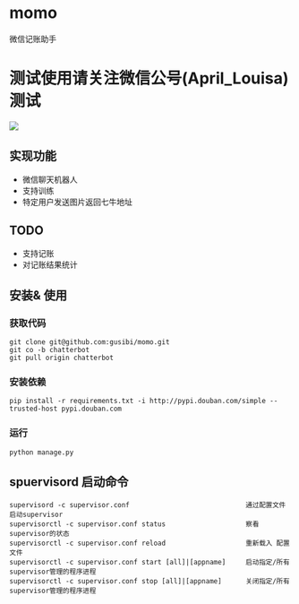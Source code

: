 # momo
微信记账助手


# 测试使用请关注微信公号(April_Louisa)测试

![](http://media.gusibi.mobi/Hy8XHexmzppNKuekLuGxWy8LjdGrQAzZA3mH_e9xltoiYgTFWdvlpZwGWxZESrbK)

## 实现功能

* 微信聊天机器人
* 支持训练
* 特定用户发送图片返回七牛地址

## TODO

* 支持记账
* 对记账结果统计

## 安装& 使用

### 获取代码


```
git clone git@github.com:gusibi/momo.git
git co -b chatterbot
git pull origin chatterbot

```

### 安装依赖

```
pip install -r requirements.txt -i http://pypi.douban.com/simple --trusted-host pypi.douban.com
```

### 运行

```
python manage.py
```

## spuervisord 启动命令

```
supervisord -c supervisor.conf                             通过配置文件启动supervisor
supervisorctl -c supervisor.conf status                    察看supervisor的状态
supervisorctl -c supervisor.conf reload                    重新载入 配置文件
supervisorctl -c supervisor.conf start [all]|[appname]     启动指定/所有 supervisor管理的程序进程
supervisorctl -c supervisor.conf stop [all]|[appname]      关闭指定/所有 supervisor管理的程序进程
```

